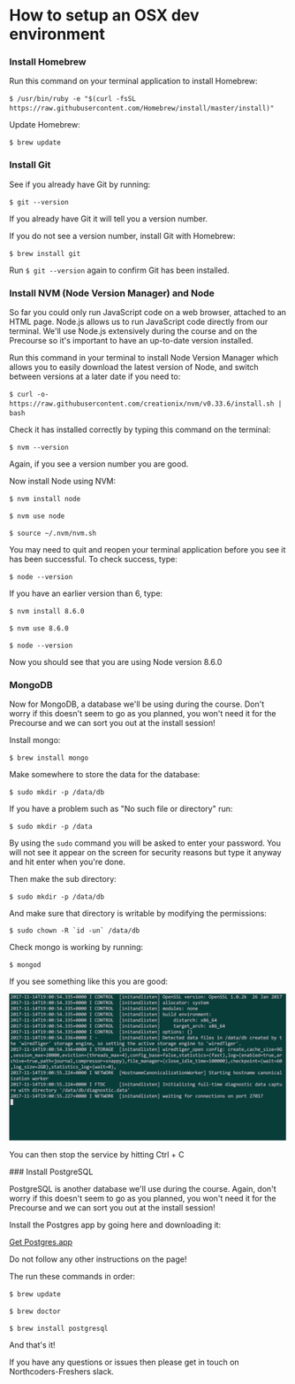 # How to setup an OSX dev environment

### Install Homebrew

Run this command on your terminal application to install Homebrew:

`$ /usr/bin/ruby -e "$(curl -fsSL https://raw.githubusercontent.com/Homebrew/install/master/install)"`

Update Homebrew:

`$ brew update`

### Install Git

See if you already have Git by running:

`$ git --version`

If you already have Git it will tell you a version number.

If you do not see a version number, install Git with Homebrew:

`$ brew install git`

Run `$ git --version` again to confirm Git has been installed.

### Install NVM (Node Version Manager) and Node

So far you could only run JavaScript code on a web browser, attached to an HTML page. Node.js allows us to run JavaScript code directly from our terminal. We'll use Node.js extensively during the course and on the Precourse so it's important to have an up-to-date version installed.

Run this command in your terminal to install Node Version Manager which allows you to easily download the latest version of Node, and switch between versions at a later date if you need to:

`$ curl -o- https://raw.githubusercontent.com/creationix/nvm/v0.33.6/install.sh | bash`

Check it has installed correctly by typing this command on the terminal:

`$ nvm --version`

Again, if you see a version number you are good.

Now install Node using NVM:

`$ nvm install node`

`$ nvm use node`

`$ source ~/.nvm/nvm.sh`

You may need to quit and reopen your terminal application before you see it has been successful. To check success, type:

`$ node --version`


If you have an earlier version than 6, type:

`$ nvm install 8.6.0`

`$ nvm use 8.6.0`

`$ node --version` 

Now you should see that you are using Node version 8.6.0

### MongoDB

Now for MongoDB, a database we'll be using during the course. Don't worry if this doesn't seem to go as you planned, you won't need it for the Precourse and we can sort you out at the install session!

Install mongo:

`$ brew install mongo`

Make somewhere to store the data for the database:

`$ sudo mkdir -p /data/db`

If you have a problem such as "No such file or directory" run:

`$ sudo mkdir -p /data`

By using the `sudo` command you will be asked to enter your password. You will not see it appear on the screen for security reasons but type it anyway and hit enter when you're done.

Then make the sub directory:

`$ sudo mkdir -p /data/db`

And make sure that directory is writable by modifying the permissions:

```
$ sudo chown -R `id -un` /data/db
```

Check mongo is working by running:

`$ mongod`

If you see something like this you are good:

![mongo](img/mongo.png)

You can then stop the service by hitting Ctrl + C

### Install PostgreSQL

PostgreSQL is another database we'll use during the course. Again, don't worry if this doesn't seem to go as you planned, you won't need it for the Precourse and we can sort you out at the install session!

Install the Postgres app by going here and downloading it:

[Get Postgres.app](https://postgresapp.com/)

Do not follow any other instructions on the page!

The run these commands in order:

`$ brew update`

`$ brew doctor`

`$ brew install postgresql`

And that's it!

If you have any questions or issues then please get in touch on Northcoders-Freshers slack.